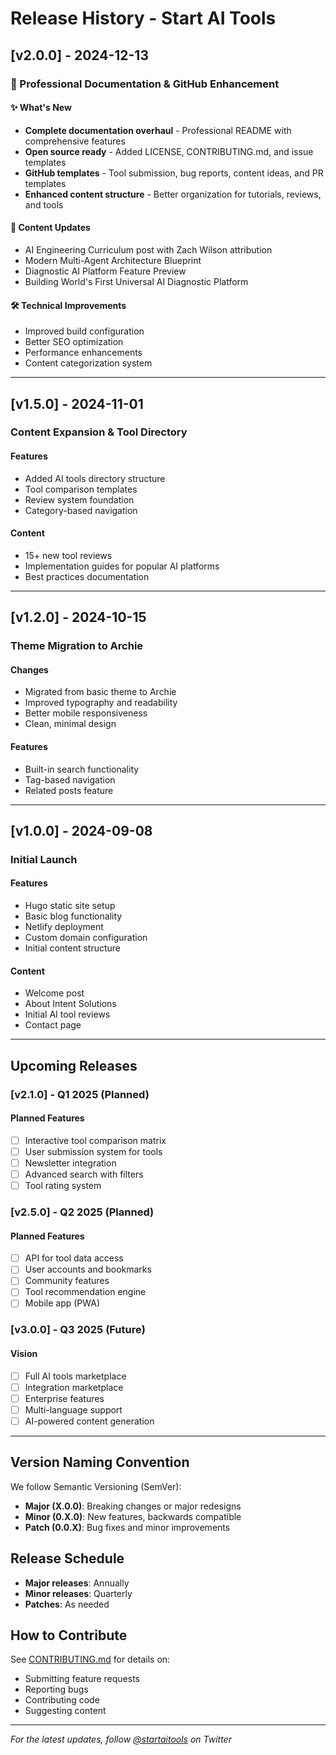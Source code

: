 # Release History - Start AI Tools

## [v2.0.0] - 2024-12-13
### 🎉 Professional Documentation & GitHub Enhancement

#### ✨ What's New
- **Complete documentation overhaul** - Professional README with comprehensive features
- **Open source ready** - Added LICENSE, CONTRIBUTING.md, and issue templates
- **GitHub templates** - Tool submission, bug reports, content ideas, and PR templates
- **Enhanced content structure** - Better organization for tutorials, reviews, and tools

#### 📝 Content Updates
- AI Engineering Curriculum post with Zach Wilson attribution
- Modern Multi-Agent Architecture Blueprint
- Diagnostic AI Platform Feature Preview
- Building World's First Universal AI Diagnostic Platform

#### 🛠️ Technical Improvements
- Improved build configuration
- Better SEO optimization
- Performance enhancements
- Content categorization system

---

## [v1.5.0] - 2024-11-01
### Content Expansion & Tool Directory

#### Features
- Added AI tools directory structure
- Tool comparison templates
- Review system foundation
- Category-based navigation

#### Content
- 15+ new tool reviews
- Implementation guides for popular AI platforms
- Best practices documentation

---

## [v1.2.0] - 2024-10-15
### Theme Migration to Archie

#### Changes
- Migrated from basic theme to Archie
- Improved typography and readability
- Better mobile responsiveness
- Clean, minimal design

#### Features
- Built-in search functionality
- Tag-based navigation
- Related posts feature

---

## [v1.0.0] - 2024-09-08
### Initial Launch

#### Features
- Hugo static site setup
- Basic blog functionality
- Netlify deployment
- Custom domain configuration
- Initial content structure

#### Content
- Welcome post
- About Intent Solutions
- Initial AI tool reviews
- Contact page

---

## Upcoming Releases

### [v2.1.0] - Q1 2025 (Planned)
#### Planned Features
- [ ] Interactive tool comparison matrix
- [ ] User submission system for tools
- [ ] Newsletter integration
- [ ] Advanced search with filters
- [ ] Tool rating system

### [v2.5.0] - Q2 2025 (Planned)
#### Planned Features
- [ ] API for tool data access
- [ ] User accounts and bookmarks
- [ ] Community features
- [ ] Tool recommendation engine
- [ ] Mobile app (PWA)

### [v3.0.0] - Q3 2025 (Future)
#### Vision
- [ ] Full AI tools marketplace
- [ ] Integration marketplace
- [ ] Enterprise features
- [ ] Multi-language support
- [ ] AI-powered content generation

---

## Version Naming Convention

We follow Semantic Versioning (SemVer):
- **Major (X.0.0)**: Breaking changes or major redesigns
- **Minor (0.X.0)**: New features, backwards compatible
- **Patch (0.0.X)**: Bug fixes and minor improvements

## Release Schedule

- **Major releases**: Annually
- **Minor releases**: Quarterly
- **Patches**: As needed

## How to Contribute

See [CONTRIBUTING.md](CONTRIBUTING.md) for details on:
- Submitting feature requests
- Reporting bugs
- Contributing code
- Suggesting content

---

*For the latest updates, follow [@startaitools](https://twitter.com/startaitools) on Twitter*